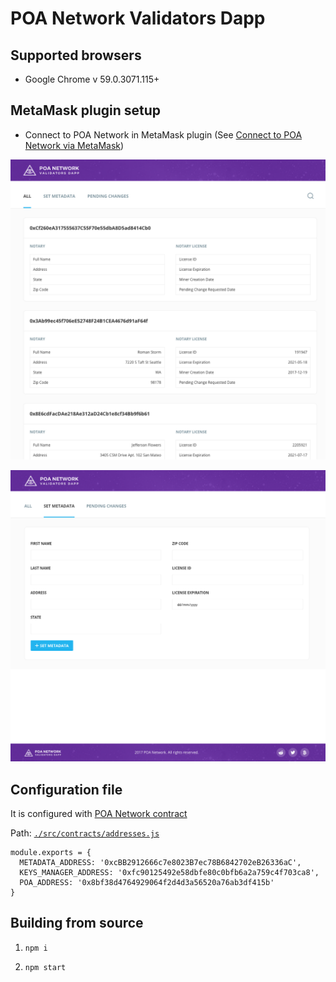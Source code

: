 # POA Network Validators Dapp

## Supported browsers

* Google Chrome v 59.0.3071.115+

## MetaMask plugin setup

* Connect to POA Network in MetaMask plugin (See [Connect to POA Network via MetaMask](https://github.com/oraclesorg/oracles-wiki/blob/master/MetaMask-connect.md#connect-to-oracles-network-via-metamask))

![](./docs/all.png)

![](./docs/set_metadata.png)

## Configuration file
It is configured with [POA Network contract](https://github.com/oraclesorg/poa-network-consensus-contracts)

Path: [`./src/contracts/addresses.js`](./src/contracts/addresses.js)

```
module.exports = {
  METADATA_ADDRESS: '0xcBB2912666c7e8023B7ec78B6842702eB26336aC',
  KEYS_MANAGER_ADDRESS: '0xfc90125492e58dbfe80c0bfb6a2a759c4f703ca8',
  POA_ADDRESS: '0x8bf38d4764929064f2d4d3a56520a76ab3df415b'
}
```

## Building from source

1) `npm i`

2) `npm start`